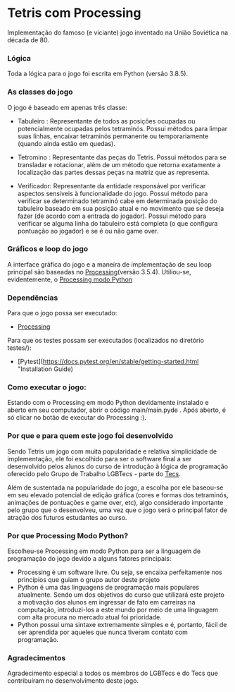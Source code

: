 # Tetris com Processing

Implementação do famoso (e viciante) jogo inventado na União Soviética na década de 80.

### Lógica
Toda a lógica para o jogo foi escrita em Python (versão 3.8.5).

### As classes do jogo
O jogo é baseado em apenas três classe:

- Tabuleiro : Representante de todos as posições ocupadas ou potencialmente ocupadas pelos tetraminós.
              Possui métodos para limpar suas linhas, encaixar tetraminós permanente ou temporariamente (quando ainda estão em quedas).

- Tetromino : Representante das peças do Tetris. Possui métodos para se transladar e rotacionar, além de
              um método que retorna exatamente a localização das partes dessas peças na matriz que as representa.

- Verificador: Representante da entidade responsável por verificar aspectos sensíveis à funcionalidade   do jogo. Possui método para verificar se determinado tetraminó cabe  em  determinada posição do tabuleiro baseado em sua posição atual e no movimento que se deseja fazer (de acordo com a entrada do jogador). Possui método para verificar se alguma linha do tabuleiro está completa (o que configura pontuação ao jogador) e se é ou não game over.

### Gráficos e loop do jogo
A interface gráfica do jogo e a maneira de implementação de seu loop principal são baseadas no [Processing](https://processing.org/overview/ "Processing Overview")(versão 3.5.4). Utiliou-se, evidentemente, o [Processing modo Python](https://py.processing.org/ "Python Mode for Processing")

### Dependências
Para que o jogo possa ser executado:
- [Processing](https://processing.org/download/ "Download")

Para que os testes possam ser executados (localizados no diretório testes/):
- [Pytest](https://docs.pytest.org/en/stable/getting-started.html "Installation Guide)

### Como executar o jogo:
Estando com o Processing em modo Python devidamente instalado e aberto em seu computador, abrir o código main/main.pyde . Após aberto, é só clicar no botão de executar do Processing :).

### Por que e para quem este jogo foi desenvolvido
Sendo Tetris um jogo com muita popularidade e relativa simplicidade de implementação, ele foi escolhido para ser o software final a ser desenvolvido pelos alunos do curso de introdução à lógica de programação oferecido pelo Grupo de Trabalho LGBTecs - parte do [Tecs](https://tecs.ime.usp.br/).

Além de sustentada na popularidade do jogo, a escolha por ele baseou-se em seu elevado potencial de edição gráfica (cores  e formas dos tetraminós, animações de pontuações e game over, etc), algo considerado importante pelo grupo que o desenvolveu, uma vez que o jogo será o principal fator de atração dos futuros estudantes ao curso.

### Por que Processing Modo Python?

Escolheu-se Processing em modo Python para ser a linguagem de programação do jogo devido a alguns fatores principais:
- Processing é um software livre. Ou seja, se encaixa perfeitamente nos princípios que guiam o grupo  autor deste projeto
- Python é uma das linguagens de programação mais populares atualmente. Sendo um dos objetivos do curso que utilizará este projeto a motivação dos alunos em ingressar de fato em carreiras na computação, introduzi-los a este mundo por meio de uma linguagem com alta procura no mercado atual foi prioridade.
- Python possui uma sintaxe extremamente simples e é, portanto, fácil de ser aprendida por aqueles que nunca tiveram contato com programação.

### Agradecimentos
Agradecimento especial a todos os membros do LGBTecs e do Tecs que contribuíram no desenvolvimento deste jogo.
